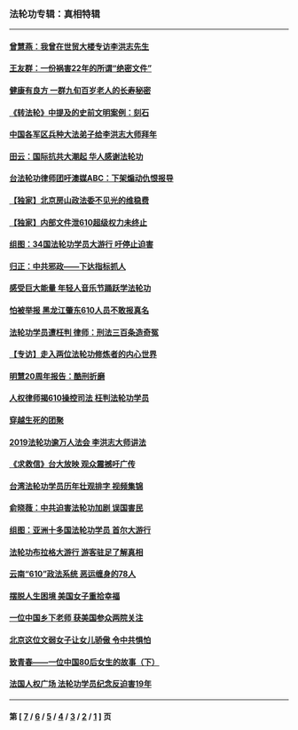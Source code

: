 ### 法轮功专辑：真相特辑
---
#### [曾慧燕：我曾在世贸大楼专访李洪志先生](../../pages/nf4389/n12898729.md?06220430) 
#### [王友群：一份祸害22年的所谓“绝密文件”](../../pages/nf4389/n12871750.md?06220430) 
#### [健康有良方 一群九旬百岁老人的长寿秘密](../../pages/nf4389/n12847475.md?06220430) 
#### [《转法轮》中提及的史前文明案例：刻石](../../pages/nf4389/n12758577.md?06220430) 
#### [中国各军区兵种大法弟子给李洪志大师拜年](../../pages/nf4389/n12750047.md?06220430) 
#### [田云：国际抗共大潮起 华人感谢法轮功](../../pages/nf4389/n12357708.md?06220430) 
#### [台法轮功律师团吁澳媒ABC：下架煽动仇恨报导](../../pages/nf4389/n12279917.md?06220430) 
#### [【独家】北京房山政法委不见光的维稳费](../../pages/nf4389/n12031979.md?06220430) 
#### [【独家】内部文件泄610超级权力未终止](../../pages/nf4389/n12023895.md?06220430) 
#### [组图：34国法轮功学员大游行 吁停止迫害](../../pages/nf4389/n11492658.md?06220430) 
#### [归正：中共邪政——下达指标抓人](../../pages/nf4389/n11474770.md?06220430) 
#### [感受巨大能量 年轻人音乐节踊跃学法轮功](../../pages/nf4389/n11441981.md?06220430) 
#### [怕被举报 黑龙江肇东610人员不敢报真名](../../pages/nf4389/n11436499.md?06220430) 
#### [法轮功学员遭枉判 律师：刑法三百条造奇冤](../../pages/nf4389/n11433943.md?06220430) 
#### [【专访】走入两位法轮功修炼者的内心世界](../../pages/nf4389/n11415623.md?06220430) 
#### [明慧20周年报告：酷刑折磨](../../pages/nf4389/n11387954.md?06220430) 
#### [人权律师揭610操控司法 枉判法轮功学员](../../pages/nf4389/n11313370.md?06220430) 
#### [穿越生死的团聚](../../pages/nf4389/n11258922.md?06220430) 
#### [2019法轮功逾万人法会 李洪志大师讲法](../../pages/nf4389/n11265303.md?06220430) 
#### [《求救信》台大放映 观众震撼吁广传](../../pages/nf4389/n10922251.md?06220430) 
#### [台湾法轮功学员历年壮观排字 视频集锦](../../pages/nf4389/n10878789.md?06220430) 
#### [俞晓薇：中共迫害法轮功加剧 误国害民](../../pages/nf4389/n10859260.md?06220430) 
#### [组图：亚洲十多国法轮功学员 首尔大游行](../../pages/nf4389/n10781149.md?06220430) 
#### [法轮功布拉格大游行 游客驻足了解真相](../../pages/nf4389/n10749360.md?06220430) 
#### [云南“610”政法系统 恶运缠身的78人](../../pages/nf4389/n10747534.md?06220430) 
#### [摆脱人生困境 美国女子重拾幸福](../../pages/nf4389/n10688678.md?06220430) 
#### [一位中国乡下老师 获美国参众两院关注](../../pages/nf4389/n10683927.md?06220430) 
#### [北京这位文弱女子让女儿骄傲 令中共惧怕](../../pages/nf4389/n10668341.md?06220430) 
#### [致青春——一位中国80后女生的故事（下）](../../pages/nf4389/n10642721.md?06220430) 
#### [法国人权广场 法轮功学员纪念反迫害19年](../../pages/nf4389/n10586601.md?06220430) 

---
#### 第 [ [7](./7.md?06220430) / [6](./6.md?06220430) / [5](./5.md?06220430) / [4](./4.md?06220430) / [3](./3.md?06220430) / [2](./2.md?06220430) / [1](./1.md?06220430) ] 页
